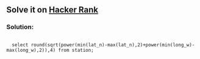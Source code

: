 <h2>Solve it on <a href="https://www.hackerrank.com/challenges/weather-observation-station-19/problem?isFullScreen=true">Hacker Rank</a></h2>
<h3>Solution:</h3>
<code>
  select round(sqrt(power(min(lat_n)-max(lat_n),2)+power(min(long_w)-max(long_w),2)),4) from station;
</code>
